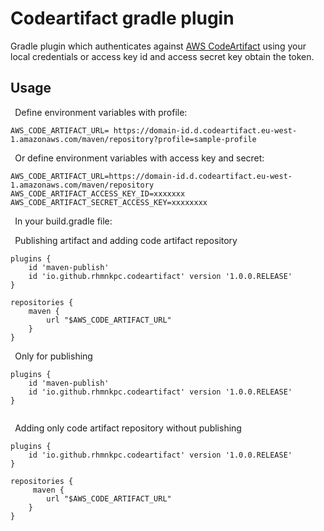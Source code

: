 # Codeartifact gradle plugin

Gradle plugin which authenticates against [AWS CodeArtifact](https://aws.amazon.com/es/codeartifact/) using your local credentials or access key id and access secret key obtain
the token.
## Usage
`
`Define environment variables with profile:

```
AWS_CODE_ARTIFACT_URL= https://domain-id.d.codeartifact.eu-west-1.amazonaws.com/maven/repository?profile=sample-profile
```

`
`Or define environment variables with access key and secret:

```
AWS_CODE_ARTIFACT_URL=https://domain-id.d.codeartifact.eu-west-1.amazonaws.com/maven/repository
AWS_CODE_ARTIFACT_ACCESS_KEY_ID=xxxxxxx
AWS_CODE_ARTIFACT_SECRET_ACCESS_KEY=xxxxxxxx

```

`
`In your build.gradle file:

`
`Publishing artifact and adding code artifact repository
```
plugins {
    id 'maven-publish'
    id 'io.github.rhmnkpc.codeartifact' version '1.0.0.RELEASE'
}

repositories {
    maven {
        url "$AWS_CODE_ARTIFACT_URL"
    }
}

```

`
`Only for publishing
```
plugins {
    id 'maven-publish'
    id 'io.github.rhmnkpc.codeartifact' version '1.0.0.RELEASE'
}


```

`
`Adding only code artifact repository without publishing
```
plugins {
    id 'io.github.rhmnkpc.codeartifact' version '1.0.0.RELEASE'
}

repositories {
     maven {
        url "$AWS_CODE_ARTIFACT_URL"
    }
}

```